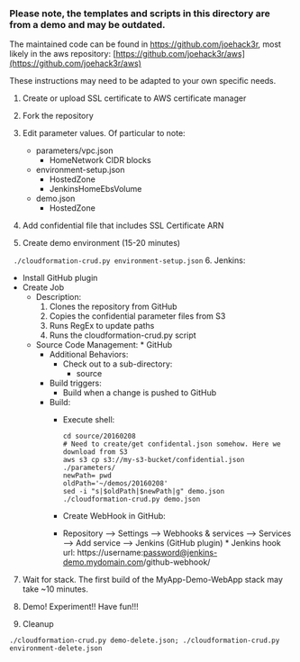 ### Please note, the templates and scripts in this directory are from a demo and may be outdated.
The maintained code can be found in https://github.com/joehack3r, most likely in the aws repository: [https://github.com/joehack3r/aws](https://github.com/joehack3r/aws)

These instructions may need to be adapted to your own specific needs.

1. Create or upload SSL certificate to AWS certificate manager

2. Fork the repository
3. Edit parameter values. Of particular to note:
	* parameters/vpc.json
		* HomeNetwork CIDR blocks 
	* environment-setup.json
		* HostedZone
		* JenkinsHomeEbsVolume
	* demo.json
		* HostedZone
4. Add confidential file that includes SSL Certificate ARN

5. Create demo environment (15-20 minutes)

  ` ./cloudformation-crud.py environment-setup.json`
6. Jenkins:
  * Install GitHub plugin
  * Create Job
	  * Description:
		  1. Clones the repository from GitHub
		  2. Copies the confidential parameter files from S3
		  3. Runs RegEx to update paths
		  4. Runs the cloudformation-crud.py script
  	* Source Code Management:
		  * GitHub
	  * Additional Behaviors:
		  * Check out to a sub-directory:
			  * source
	  * Build triggers:
		  *  Build when a change is pushed to GitHub
	  * Build:
		  * Execute shell:

				cd source/20160208
				# Need to create/get confidental.json somehow. Here we download from S3
				aws s3 cp s3://my-s3-bucket/confidential.json ./parameters/
				newPath= pwd
				oldPath='~/demos/20160208'
				sed -i "s|$oldPath|$newPath|g" demo.json
				./cloudformation-crud.py demo.json

		* Create WebHook in GitHub:
	    * Repository --> Settings --> Webhooks & services --> Services --> Add service --> Jenkins (GitHub plugin)
			  * Jenkins hook url:
			  	https://username:password@jenkins-demo.mydomain.com/github-webhook/

7. Wait for stack. The first build of the MyApp-Demo-WebApp stack may take ~10 minutes.

8. Demo! Experiment!! Have fun!!!

9. Cleanup

  `./cloudformation-crud.py demo-delete.json; ./cloudformation-crud.py environment-delete.json`
